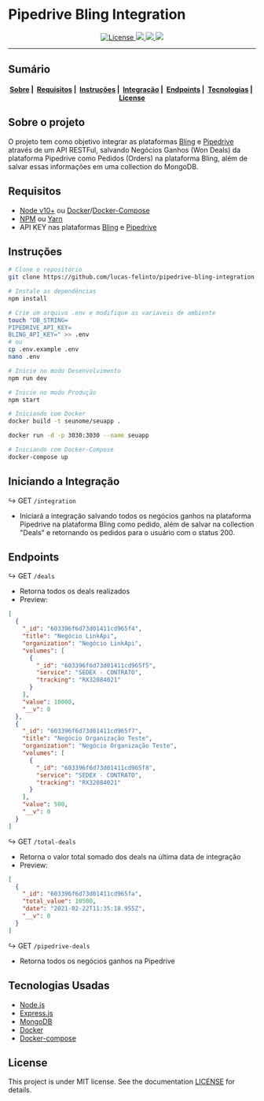 # Pipedrive Bling Integration
<p align="center">
  <a href="LICENSE">
    <img alt="License" src="https://img.shields.io/badge/license-MIT-%23F8952D">
    <img src="https://img.shields.io/github/languages/top/lucas-felinto/pipedrive-bling-integration"/>
    <img src="https://img.shields.io/node/v/nodemon"/>
    <img src="https://img.shields.io/github/last-commit/lucas-felinto/pipedrive-bling-integration"/>
  </a>
</p>

---
## Sumário
<h4 align="center">
  <a href="#sobre-o-projeto">Sobre</a>&nbsp;|&nbsp;
  <a href="#requisitos">Requisitos</a>&nbsp;|&nbsp;
  <a href="#instruções">Instruções</a>&nbsp;|&nbsp;
  <a href="#iniciando-a-integração">Integração</a>&nbsp;|&nbsp;
  <a href="#endpoints">Endpoints</a>&nbsp;|&nbsp;
  <a href="#tecnologias-usadas">Tecnologias</a>&nbsp;|&nbsp;
  <a href="#license">License</a>
</h4>

## Sobre o projeto
O projeto tem como objetivo integrar as plataformas [Bling](https://www.bling.com.br/home) e [Pipedrive](https://www.pipedrive.com/pt) através de um API RESTFul, salvando Negócios Ganhos (Won Deals) da plataforma Pipedrive como Pedidos (Orders) na plataforma Bling, além de salvar essas informações em uma collection do MongoDB.
## Requisitos

- [Node v10+](https://nodejs.org/en/docs/) ou [Docker](https://docs.docker.com/)/[Docker-Compose](https://docs.docker.com/compose/)
- [NPM](https://www.npmjs.com/) ou [Yarn](https://classic.yarnpkg.com/en/docs/)
- API KEY nas plataformas [Bling](https://www.bling.com.br/home) e [Pipedrive](https://www.pipedrive.com/pt)

## Instruções

```bash
# Clone o repositório
git clone https://github.com/lucas-felinto/pipedrive-bling-integration.git

# Instale as dependências
npm install

# Crie um arquivo .env e modifique as variaveis de ambiente
touch "DB_STRING=
PIPEDRIVE_API_KEY=
BLING_API_KEY=" >> .env
# ou
cp .env.example .env
nano .env

# Inicie no modo Desenvolvimento
npm run dev

# Inicie no modo Produção
npm start

# Iniciando com Docker
docker build -t seunome/seuapp .

docker run -d -p 3030:3030 --name seuapp

# Iniciando com Docker-Compose
docker-compose up
```

## Iniciando a Integração
:arrow_right_hook: GET `/integration` 
- Iniciará a integração salvando todos os negócios ganhos na plataforma Pipedrive na plataforma Bling como pedido, além de salvar na collection "Deals" e retornando os pedidos para o usuário com o status 200.

## Endpoints
:arrow_right_hook: GET `/deals` 
- Retorna todos os deals realizados
- Preview: 
```json
[
  {
    "_id": "603396f6d73d01411cd965f4",
    "title": "Negócio LinkApi",
    "organization": "Negócio LinkApi",
    "volumes": [
      {
        "_id": "603396f6d73d01411cd965f5",
        "service": "SEDEX - CONTRATO",
        "tracking": "RX32084021"
      }
    ],
    "value": 10000,
    "__v": 0
  },
  {
    "_id": "603396f6d73d01411cd965f7",
    "title": "Negócio Organização Teste",
    "organization": "Negócio Organização Teste",
    "volumes": [
      {
        "_id": "603396f6d73d01411cd965f8",
        "service": "SEDEX - CONTRATO",
        "tracking": "RX32084021"
      }
    ],
    "value": 500,
    "__v": 0
  }
]
```

:arrow_right_hook: GET `/total-deals` 
- Retorna o valor total somado dos deals na última data de integração
- Preview: 
```json
[
  {
    "_id": "603396f6d73d01411cd965fa",
    "total_value": 10500,
    "date": "2021-02-22T11:35:18.955Z",
    "__v": 0
  }
]
```
:arrow_right_hook: GET `/pipedrive-deals` 
- Retorna todos os negócios ganhos na Pipedrive

## Tecnologias Usadas

- [Node.js](https://nodejs.org/en/docs/)
- [Express.js](https://expressjs.com/pt-br/)
- [MongoDB](https://docs.mongodb.com/)
- [Docker](https://docs.docker.com/)
- [Docker-compose](https://docs.docker.com/compose/compose-file/)
## License 

This project is under MIT license. See the documentation [LICENSE](LICENSE) for details.